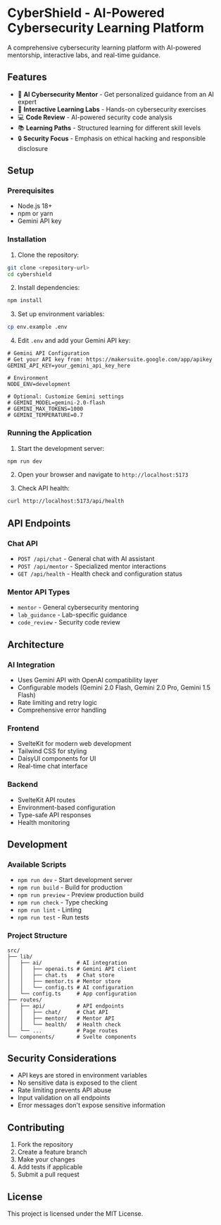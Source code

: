 # CyberShield - AI-Powered Cybersecurity Learning Platform

A comprehensive cybersecurity learning platform with AI-powered mentorship, interactive labs, and real-time guidance.

## Features

- 🤖 **AI Cybersecurity Mentor** - Get personalized guidance from an AI expert
- 🧪 **Interactive Learning Labs** - Hands-on cybersecurity exercises
- 💻 **Code Review** - AI-powered security code analysis
- 📚 **Learning Paths** - Structured learning for different skill levels
- 🔒 **Security Focus** - Emphasis on ethical hacking and responsible disclosure

## Setup

### Prerequisites

- Node.js 18+ 
- npm or yarn
- Gemini API key

### Installation

1. Clone the repository:
```bash
git clone <repository-url>
cd cybershield
```

2. Install dependencies:
```bash
npm install
```

3. Set up environment variables:
```bash
cp env.example .env
```

4. Edit `.env` and add your Gemini API key:
```env
# Gemini API Configuration
# Get your API key from: https://makersuite.google.com/app/apikey
GEMINI_API_KEY=your_gemini_api_key_here

# Environment
NODE_ENV=development

# Optional: Customize Gemini settings
# GEMINI_MODEL=gemini-2.0-flash
# GEMINI_MAX_TOKENS=1000
# GEMINI_TEMPERATURE=0.7
```

### Running the Application

1. Start the development server:
```bash
npm run dev
```

2. Open your browser and navigate to `http://localhost:5173`

3. Check API health:
```bash
curl http://localhost:5173/api/health
```

## API Endpoints

### Chat API
- `POST /api/chat` - General chat with AI assistant
- `POST /api/mentor` - Specialized mentor interactions
- `GET /api/health` - Health check and configuration status

### Mentor API Types
- `mentor` - General cybersecurity mentoring
- `lab_guidance` - Lab-specific guidance
- `code_review` - Security code review

## Architecture

### AI Integration
- Uses Gemini API with OpenAI compatibility layer
- Configurable models (Gemini 2.0 Flash, Gemini 2.0 Pro, Gemini 1.5 Flash)
- Rate limiting and retry logic
- Comprehensive error handling

### Frontend
- SvelteKit for modern web development
- Tailwind CSS for styling
- DaisyUI components for UI
- Real-time chat interface

### Backend
- SvelteKit API routes
- Environment-based configuration
- Type-safe API responses
- Health monitoring

## Development

### Available Scripts

- `npm run dev` - Start development server
- `npm run build` - Build for production
- `npm run preview` - Preview production build
- `npm run check` - Type checking
- `npm run lint` - Linting
- `npm run test` - Run tests

### Project Structure

```
src/
├── lib/
│   ├── ai/           # AI integration
│   │   ├── openai.ts # Gemini API client
│   │   ├── chat.ts   # Chat store
│   │   ├── mentor.ts # Mentor store
│   │   └── config.ts # AI configuration
│   └── config.ts     # App configuration
├── routes/
│   ├── api/          # API endpoints
│   │   ├── chat/     # Chat API
│   │   ├── mentor/   # Mentor API
│   │   └── health/   # Health check
│   └── ...           # Page routes
└── components/       # Svelte components
```

## Security Considerations

- API keys are stored in environment variables
- No sensitive data is exposed to the client
- Rate limiting prevents API abuse
- Input validation on all endpoints
- Error messages don't expose sensitive information

## Contributing

1. Fork the repository
2. Create a feature branch
3. Make your changes
4. Add tests if applicable
5. Submit a pull request

## License

This project is licensed under the MIT License.
